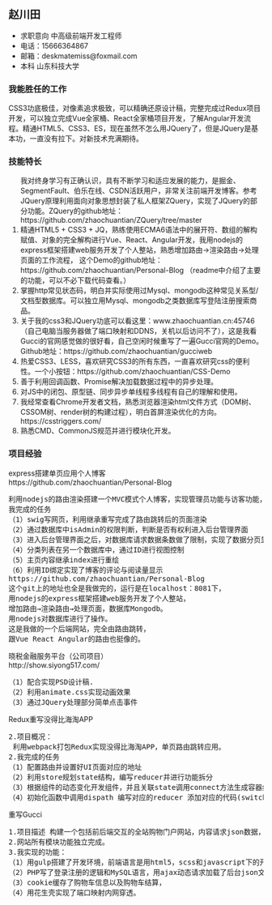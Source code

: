 
<h2>赵川田</h2>
<ul>
<li>求职意向 中高级前端开发工程师</li>
<li>电话：15666364867</li>
<li>邮箱：deskmatemiss@foxmail.com </li>
<li>本科 山东科技大学</li>
</ul>
<h3>我能胜任的工作</h3>
<p>CSS3功底极佳，对像素追求极致，可以精确还原设计稿，完整完成过Redux项目开发，可以独立完成Vue全家桶、React全家桶项目开发，了解Angular开发流程。精通HTML5、CSS3、ES，现在虽然不怎么用JQuery了，但是JQuery是基本功，一直没有拉下。对新技术充满期待。</p>
<h3>技能特长</h3>
<ol>我对终身学习有正确认识，具有不断学习和适应发展的能力，是掘金、SegmentFault、伯乐在线、CSDN活跃用户，非常关注前端开发博客。参考JQuery原理利用面向对象思想封装了私人框架ZQuery，实现了JQuery的部分功能。ZQuery的github地址：https://github.com/zhaochuantian/ZQuery/tree/master 
<li>精通HTML5 + CSS3 + JQ，熟练使用ECMA6语法中的展开符、数组的解构赋值、对象的完全解构进行Vue、React、Angular开发，我用nodejs的express框架搭建web服务开发了个人整站，熟悉增加路由→渲染路由→处理页面的工作流程，
这个Demo的github地址： https://github.com/zhaochuantian/Personal-Blog （readme中介绍了主要的功能，可以不必下载代码查看。）</li>
<li>掌握http常见状态码，明白并实际使用过Mysql、mongodb这种常见关系型/文档型数据库。可以独立用Mysql、mongodb之类数据库写登陆注册搜索商品。</li>
<li>关于我的css3和JQuery功底可以看这里：www.zhaochuantian.cn:45746 （自己电脑当服务器做了端口映射和DDNS，关机以后访问不了），这是我看Gucci的官网感觉做的很好看，自己空闲时候重写了一遍Gucci官网的Demo。Github地址：https://github.com/zhaochuantian/gucciweb </li>
<li>热爱CSS3、LESS，喜欢研究CSS3的所有东西，一直喜欢研究css的便利性。一个小按钮：https://github.com/zhaochuantian/CSS-Demo </li>
<li>善于利用回调函数、Promise解决加载数据过程中的异步处理。</li>
<li>对JS中的闭包、原型链、同步异步单线程多线程有自己的理解和使用。</li>
<li>我经常查看Chrome开发者文档，熟悉浏览器渲染html文件方式（DOM树、CSSOM树、render树的构建过程），明白首屏渲染优化的方向。 https://csstriggers.com/</li>
<li>熟悉CMD、CommonJS规范并进行模块化开发。</li>
</ol>
<h3>项目经验</h3>
<div>express搭建单页应用个人博客</div>
https://github.com/zhaochuantian/Personal-Blog  
<pre>
利用nodejs的路由渲染搭建一个MVC模式个人博客，实现管理员功能与访客功能，后台管理页面样式用bootstrap搭建。
我完成的任务
（1）swig写网页，利用继承重写完成了路由跳转后的页面渲染
（2）通过数据库中isAdmin的权限判断，判断是否有权利进入后台管理界面
（3）进入后台管理界面之后，对数据库请求数据条数做了限制，实现了数据分页显示。
（4）分类列表在另一个数据库中，通过ID进行视图控制
（5）主页内容继承index进行重绘
（6）利用ID绑定实现了博客的评论与阅读量显示
https://github.com/zhaochuantian/Personal-Blog  
这个git上的地址也全是我做完的，运行是在localhost：8081下，
用nodejs的express框架搭建web服务开发了个人整站，
增加路由→渲染路由→处理页面，数据库Mongodb。 
用nodejs对数据库进行了操作。
这是我做的一个后端网站，完全由路由跳转，
跟Vue React Angular的路由也挺像的。
</pre>


<div>晓税金融服务平台（公司项目）</div>
http://show.siyong517.com/
<pre>
（1）配合实现PSD设计稿.
（2）利用animate.css实现动画效果
（3）通过JQuery处理部分简单点击事件
</pre>




<div>Redux重写没得比海淘APP</div>

<pre>
2.项目概况：
 利用webpack打包Redux实现没得比海淘APP，单页路由跳转应用。
2.我完成的任务
（1）配置路由并设置好UI页面对应的地址
（2）利用store规划state结构，编写reducer并进行功能拆分
（3）根据组件的动态变化开发组件，并且关联state调用connect方法生成容器组建
（4）初始化函数中调用dispath 编写对应的reducer 添加对应的代码(switch---case) 从action中拿到新数据 返回带有新数据的新state
</pre>
<div>重写Gucci</div>
<pre>
1.项目描述 构建一个包括前后端交互的全站购物门户网站，内容请求json数据，完成登录注册购物车，完成需要的动画效果，完成终端设备适配。
2.网站所有模块功能独立完成。
3.我实现的功能： 
（1）用gulp搭建了开发环境，前端语言是用html5，scss和javascript下的开源框架JQuery，
（2）PHP写了登录注册的逻辑和MySQL语言，用ajax动态请求加载了后台json文件中的购物信息。
（3）cookie缓存了购物车信息以及购物车结算，
（4）用花生壳实现了端口映射内网穿透。
</pre>
